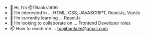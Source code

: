 - 👋 Hi, I’m @TBanks1606
- 👀 I’m interested in ... HTML, CSS, JAVASCRIPT, ReactJs, VueJs
- 🌱 I’m currently learning ... ReactJs
- 💞️ I’m looking to collaborate on ... Frontend Developer roles
- 📫 How to reach me ... tunjibankole@gmail.com 

<!---
TBanks1606/TBanks1606 is a ✨ special ✨ repository because its `README.md` (this file) appears on your GitHub profile.
You can click the Preview link to take a look at your changes.
--->
